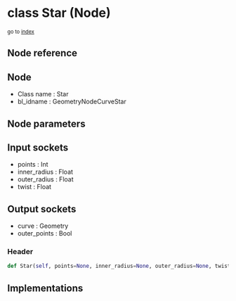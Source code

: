 # class Star (Node)

<sub>go to [index](/docs/index.md)</sub>

## Node reference

Node
----
 - Class name : Star
 - bl_idname : GeometryNodeCurveStar

Node parameters
---------------

Input sockets
-------------
 - points : Int
 - inner_radius : Float
 - outer_radius : Float
 - twist : Float

Output sockets
--------------
 - curve : Geometry
 - outer_points : Bool

### Header

``` python
def Star(self, points=None, inner_radius=None, outer_radius=None, twist=None, node_label=None, node_color=None):
```

## Implementations


